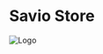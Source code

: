 ﻿# Savio Store

![Logo](https://rfiuairzhvkgjpvfmrwd.supabase.co/storage/v1/object/public/ingredientes/superman_sav_removebg_preview4.png)

